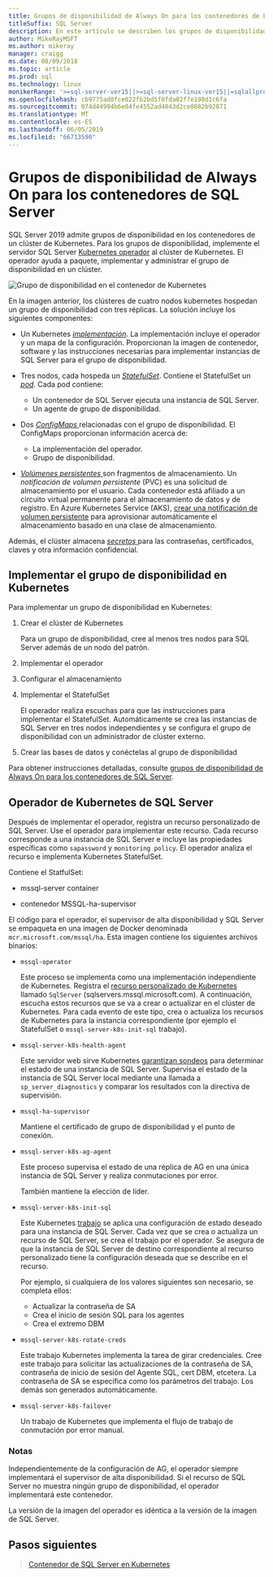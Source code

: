 ```yaml
---
title: Grupos de disponibilidad de Always On para los contenedores de Linux
titleSuffix: SQL Server
description: En este artículo se describen los grupos de disponibilidad en los contenedores de SQL Server
author: MikeRayMSFT
ms.author: mikeray
manager: craigg
ms.date: 08/09/2018
ms.topic: article
ms.prod: sql
ms.technology: linux
monikerRange: '>=sql-server-ver15||>=sql-server-linux-ver15||=sqlallproducts-allversions'
ms.openlocfilehash: cb9775ad0fce022fb2bd5f8fda02f7e198d1c6fa
ms.sourcegitcommit: 074d44994b6e84fe4552ad4843d2ce0882b92871
ms.translationtype: MT
ms.contentlocale: es-ES
ms.lasthandoff: 06/05/2019
ms.locfileid: "66713590"
---
```

# <a name="always-on-availability-groups-for-sql-server-containers"></a>Grupos de disponibilidad de Always On para los contenedores de SQL Server

SQL Server 2019 admite grupos de disponibilidad en los contenedores de un clúster de Kubernetes. Para los grupos de disponibilidad, implemente el servidor SQL Server [Kubernetes operador](https://coreos.com/blog/introducing-operators.html) al clúster de Kubernetes. El operador ayuda a paquete, implementar y administrar el grupo de disponibilidad en un clúster.

![Grupo de disponibilidad en el contenedor de Kubernetes](media/tutorial-sql-server-ag-containers-kubernetes/KubernetesCluster.png)

En la imagen anterior, los clústeres de cuatro nodos kubernetes hospedan un grupo de disponibilidad con tres réplicas. La solución incluye los siguientes componentes:

* Un Kubernetes [ *implementación*](https://kubernetes.io/docs/concepts/workloads/controllers/deployment/). La implementación incluye el operador y un mapa de la configuración. Proporcionan la imagen de contenedor, software y las instrucciones necesarias para implementar instancias de SQL Server para el grupo de disponibilidad.

* Tres nodos, cada hospeda un [ *StatefulSet*](https://kubernetes.io/docs/concepts/workloads/controllers/statefulset/). Contiene el StatefulSet un [ *pod*](https://kubernetes.io/docs/concepts/workloads/pods/pod-overview/). Cada pod contiene:
  * Un contenedor de SQL Server ejecuta una instancia de SQL Server.
  * Un agente de grupo de disponibilidad. 

* Dos [ *ConfigMaps* ](https://kubernetes.io/docs/tasks/configure-pod-container/configure-pod-configmap/) relacionadas con el grupo de disponibilidad. El ConfigMaps proporcionan información acerca de:
  * La implementación del operador.
  * Grupo de disponibilidad.

 * [*Volúmenes persistentes* ](https://kubernetes.io/docs/concepts/storage/persistent-volumes/) son fragmentos de almacenamiento. Un *notificación de volumen persistente* (PVC) es una solicitud de almacenamiento por el usuario. Cada contenedor está afiliado a un circuito virtual permanente para el almacenamiento de datos y de registro. En Azure Kubernetes Service (AKS), [crear una notificación de volumen persistente](https://docs.microsoft.com/azure/aks/azure-disks-dynamic-pv) para aprovisionar automáticamente el almacenamiento basado en una clase de almacenamiento.


Además, el clúster almacena [ *secretos* ](https://kubernetes.io/docs/concepts/configuration/secret/) para las contraseñas, certificados, claves y otra información confidencial.

## <a name="deploy-the-availability-group-in-kubernetes"></a>Implementar el grupo de disponibilidad en Kubernetes

Para implementar un grupo de disponibilidad en Kubernetes:

1. Crear el clúster de Kubernetes

   Para un grupo de disponibilidad, cree al menos tres nodos para SQL Server además de un nodo del patrón.

1. Implementar el operador

1. Configurar el almacenamiento

1. Implementar el StatefulSet

   El operador realiza escuchas para que las instrucciones para implementar el StatefulSet. Automáticamente se crea las instancias de SQL Server en tres nodos independientes y se configura el grupo de disponibilidad con un administrador de clúster externo.

1. Crear las bases de datos y conéctelas al grupo de disponibilidad

Para obtener instrucciones detalladas, consulte [grupos de disponibilidad de Always On para los contenedores de SQL Server](sql-server-ag-kubernetes.md).

## <a name="sql-server-kubernetes-operator"></a>Operador de Kubernetes de SQL Server

Después de implementar el operador, registra un recurso personalizado de SQL Server. Use el operador para implementar este recurso.  Cada recurso corresponde a una instancia de SQL Server e incluye las propiedades específicas como `sapassword` y `monitoring policy`. El operador analiza el recurso e implementa Kubernetes StatefulSet.

Contiene el StatfulSet:

* mssql-server container

* contenedor MSSQL-ha-supervisor

El código para el operador, el supervisor de alta disponibilidad y SQL Server se empaqueta en una imagen de Docker denominada `mcr.microsoft.com/mssql/ha`. Esta imagen contiene los siguientes archivos binarios:

* `mssql-operator`

    Este proceso se implementa como una implementación independiente de Kubernetes. Registra el [recurso personalizado de Kubernetes](https://kubernetes.io/docs/concepts/extend-kubernetes/api-extension/custom-resources/) llamado `SqlServer` (sqlservers.mssql.microsoft.com). A continuación, escucha estos recursos que se va a crear o actualizar en el clúster de Kubernetes. Para cada evento de este tipo, crea o actualiza los recursos de Kubernetes para la instancia correspondiente (por ejemplo el StatefulSet o `mssql-server-k8s-init-sql` trabajo).

* `mssql-server-k8s-health-agent`

    Este servidor web sirve Kubernetes [garantizan sondeos](https://kubernetes.io/docs/tasks/configure-pod-container/configure-liveness-readiness-probes/) para determinar el estado de una instancia de SQL Server. Supervisa el estado de la instancia de SQL Server local mediante una llamada a `sp_server_diagnostics` y comparar los resultados con la directiva de supervisión.

* `mssql-ha-supervisor`

   Mantiene el certificado de grupo de disponibilidad y el punto de conexión. 

* `mssql-server-k8s-ag-agent`
  
    Este proceso supervisa el estado de una réplica de AG en una única instancia de SQL Server y realiza conmutaciones por error.

    También mantiene la elección de líder.

* `mssql-server-k8s-init-sql`
  
    Este Kubernetes [trabajo](https://kubernetes.io/docs/concepts/workloads/controllers/jobs-run-to-completion/) se aplica una configuración de estado deseado para una instancia de SQL Server. Cada vez que se crea o actualiza un recurso de SQL Server, se crea el trabajo por el operador. Se asegura de que la instancia de SQL Server de destino correspondiente al recurso personalizado tiene la configuración deseada que se describe en el recurso.

    Por ejemplo, si cualquiera de los valores siguientes son necesario, se completa ellos:
  * Actualizar la contraseña de SA
  * Crea el inicio de sesión SQL para los agentes
  * Crea el extremo DBM

* `mssql-server-k8s-rotate-creds`
  
    Este trabajo Kubernetes implementa la tarea de girar credenciales. Cree este trabajo para solicitar las actualizaciones de la contraseña de SA, contraseña de inicio de sesión del Agente SQL, cert DBM, etcetera. La contraseña de SA se especifica como los parámetros del trabajo. Los demás son generados automáticamente.

* `mssql-server-k8s-failover`

   Un trabajo de Kubernetes que implementa el flujo de trabajo de conmutación por error manual.

### <a name="notes"></a>Notas

Independientemente de la configuración de AG, el operador siempre implementará el supervisor de alta disponibilidad. Si el recurso de SQL Server no muestra ningún grupo de disponibilidad, el operador implementará este contenedor.

La versión de la imagen del operador es idéntica a la versión de la imagen de SQL Server.

## <a name="next-steps"></a>Pasos siguientes

> [Contenedor de SQL Server en Kubernetes](tutorial-sql-server-containers-kubernetes.md)
